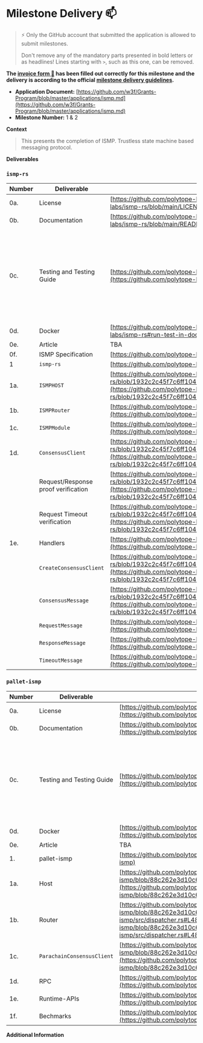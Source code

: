 # Milestone Delivery :mailbox:

> ⚡ Only the GitHub account that submitted the application is allowed to submit milestones. 
> 
> Don't remove any of the mandatory parts presented in bold letters or as headlines! Lines starting with `>`, such as this one, can be removed.

**The [invoice form :pencil:](https://docs.google.com/forms/d/e/1FAIpQLSfmNYaoCgrxyhzgoKQ0ynQvnNRoTmgApz9NrMp-hd8mhIiO0A/viewform) has been filled out correctly for this milestone and the delivery is according to the official [milestone delivery guidelines](https://github.com/w3f/Grants-Program/blob/master/docs/Support%20Docs/milestone-deliverables-guidelines.md).**  

* **Application Document:** [https://github.com/w3f/Grants-Program/blob/master/applications/ismp.md](https://github.com/w3f/Grants-Program/blob/master/applications/ismp.md)
* **Milestone Number:** 1 & 2

**Context**
> This presents the completion of ISMP. Trustless state machine based messaging protocol.

**Deliverables** 

### **`ismp-rs`**

| Number | Deliverable | Link | Notes |
| ------------- | ------------- | ------------- |------------- |
| 0a. | License |[https://github.com/polytope-labs/ismp-rs/blob/main/LICENSE](https://github.com/polytope-labs/ismp-rs/blob/main/LICENSE)| | 
| 0b.  | Documentation |[https://github.com/polytope-labs/ismp-rs/blob/main/README.md](https://github.com/polytope-labs/ismp-rs/blob/main/README.md)| |
| 0c. | Testing and Testing Guide |[https://github.com/polytope-labs/ismp-rs/tree/main/ismp-testsuite](https://github.com/polytope-labs/ismp-rs/tree/main/ismp-testsuite)| Presents a testsuite that can be verified from the latest [CI checks](https://github.com/polytope-labs/ismp-rs/actions/runs/5111348956) and workflow file.|
| 0d. | Docker |[https://github.com/polytope-labs/ismp-rs#run-test-in-docker](https://github.com/polytope-labs/ismp-rs#run-test-in-docker)| |
| 0e. | Article | TBA | |
| 0f. | ISMP Specification |[https://github.com/polytope-labs/ismp](https://github.com/polytope-labs/ismp)| |
| 1 | `ismp-rs` |[https://github.com/polytope-labs/ismp-rs](https://github.com/polytope-labs/ismp-rs)| |
| 1a. | `ISMPHOST` |[https://github.com/polytope-labs/ismp-rs/blob/1932c2c45f7c6ff104dd27b87aa06769739697fb/ismp/src/host.rs#L37](https://github.com/polytope-labs/ismp-rs/blob/1932c2c45f7c6ff104dd27b87aa06769739697fb/ismp/src/host.rs#L37)| |
| 1b. | `ISMPRouter` |[https://github.com/polytope-labs/ismp-rs/blob/main/ismp/src/router.rs](https://github.com/polytope-labs/ismp-rs/blob/main/ismp/src/router.rs)| |
| 1c. | `ISMPModule` |[https://github.com/polytope-labs/ismp-rs/blob/main/ismp/src/module.rs](https://github.com/polytope-labs/ismp-rs/blob/main/ismp/src/module.rs)| |
| 1d. | `ConsensusClient` |[https://github.com/polytope-labs/ismp-rs/blob/1932c2c45f7c6ff104dd27b87aa06769739697fb/ismp/src/consensus.rs#L91](https://github.com/polytope-labs/ismp-rs/blob/1932c2c45f7c6ff104dd27b87aa06769739697fb/ismp/src/consensus.rs#L91)| |
| | Request/Response proof verification |[https://github.com/polytope-labs/ismp-rs/blob/1932c2c45f7c6ff104dd27b87aa06769739697fb/ismp/src/consensus.rs#L123](https://github.com/polytope-labs/ismp-rs/blob/1932c2c45f7c6ff104dd27b87aa06769739697fb/ismp/src/consensus.rs#L123)| |
| | Request Timeout verification |[https://github.com/polytope-labs/ismp-rs/blob/1932c2c45f7c6ff104dd27b87aa06769739697fb/ismp/src/messaging.rs#L160](https://github.com/polytope-labs/ismp-rs/blob/1932c2c45f7c6ff104dd27b87aa06769739697fb/ismp/src/messaging.rs#L160)| |
| 1e. | Handlers |[https://github.com/polytope-labs/ismp-rs/blob/main/ismp/src/handlers.rs](https://github.com/polytope-labs/ismp-rs/blob/main/ismp/src/handlers.rs)| |
| | `CreateConsensusClient` |[https://github.com/polytope-labs/ismp-rs/blob/1932c2c45f7c6ff104dd27b87aa06769739697fb/ismp/src/handlers/consensus.rs#L91](https://github.com/polytope-labs/ismp-rs/blob/1932c2c45f7c6ff104dd27b87aa06769739697fb/ismp/src/handlers/consensus.rs#L91)| |
| | `ConsensusMessage` |[https://github.com/polytope-labs/ismp-rs/blob/1932c2c45f7c6ff104dd27b87aa06769739697fb/ismp/src/handlers/consensus.rs#L28](https://github.com/polytope-labs/ismp-rs/blob/1932c2c45f7c6ff104dd27b87aa06769739697fb/ismp/src/handlers/consensus.rs#L28)| |
| | `RequestMessage` |[https://github.com/polytope-labs/ismp-rs/blob/main/ismp/src/handlers/request.rs](https://github.com/polytope-labs/ismp-rs/blob/main/ismp/src/handlers/request.rs)| |
| | `ResponseMessage` |[https://github.com/polytope-labs/ismp-rs/blob/main/ismp/src/handlers/response.rs](https://github.com/polytope-labs/ismp-rs/blob/main/ismp/src/handlers/response.rs)| |
| | `TimeoutMessage` |[https://github.com/polytope-labs/ismp-rs/blob/main/ismp/src/handlers/timeout.rs](https://github.com/polytope-labs/ismp-rs/blob/main/ismp/src/handlers/timeout.rs)| |


### **`pallet-ismp`**

| Number | Deliverable | Link | Notes |
| ------------- | ------------- | ------------- |------------- |
| 0a. | License |[https://github.com/polytope-labs/substrate-ismp/blob/main/LICENSE](https://github.com/polytope-labs/substrate-ismp/blob/main/LICENSE)| | 
| 0b.  | Documentation |[https://github.com/polytope-labs/substrate-ismp/blob/main/README.md](https://github.com/polytope-labs/substrate-ismp/blob/main/README.md)| |
| 0c. | Testing and Testing Guide |[https://github.com/polytope-labs/substrate-ismp/blob/main/pallet-ismp/src/tests.rs](https://github.com/polytope-labs/substrate-ismp/blob/main/pallet-ismp/src/tests.rs)| Presents unit tests that can be verified from the latest [CI checks](https://github.com/polytope-labs/substrate-ismp/actions/runs/5123249573) and workflow file.|
| 0d. | Docker |[https://github.com/polytope-labs/substrate-ismp#run-test-in-docker](https://github.com/polytope-labs/substrate-ismp#run-test-in-docker)| |
| 0e. | Article| TBA | |
| 1. | pallet-ismp |[https://github.com/polytope-labs/substrate-ismp](https://github.com/polytope-labs/substrate-ismp)| |
| 1a. | Host |[https://github.com/polytope-labs/substrate-ismp/blob/88c262e3d10c6d74ce0ae29bc2d50b000ab0f7be/pallet-ismp/src/host.rs#L48](https://github.com/polytope-labs/substrate-ismp/blob/88c262e3d10c6d74ce0ae29bc2d50b000ab0f7be/pallet-ismp/src/host.rs#L48)| |
| 1b. | Router |[https://github.com/polytope-labs/substrate-ismp/blob/88c262e3d10c6d74ce0ae29bc2d50b000ab0f7be/pallet-ismp/src/dispatcher.rs#L48](https://github.com/polytope-labs/substrate-ismp/blob/88c262e3d10c6d74ce0ae29bc2d50b000ab0f7be/pallet-ismp/src/dispatcher.rs#L48)| |
| 1c. | `ParachainConsensusClient` |[https://github.com/polytope-labs/substrate-ismp/blob/88c262e3d10c6d74ce0ae29bc2d50b000ab0f7be/parachain/src/consensus.rs#L115](https://github.com/polytope-labs/substrate-ismp/blob/88c262e3d10c6d74ce0ae29bc2d50b000ab0f7be/parachain/src/consensus.rs#L115)| |
| 1d. | RPC |[https://github.com/polytope-labs/substrate-ismp/blob/main/pallet-ismp/rpc/src/lib.rs](https://github.com/polytope-labs/substrate-ismp/blob/main/pallet-ismp/rpc/src/lib.rs)| |
| 1e. | Runtime-APIs |[https://github.com/polytope-labs/substrate-ismp/blob/main/pallet-ismp/runtime-api/src/lib.rs](https://github.com/polytope-labs/substrate-ismp/blob/main/pallet-ismp/runtime-api/src/lib.rs)| |
| 1f. | Bechmarks |[https://github.com/polytope-labs/substrate-ismp/blob/main/pallet-ismp/src/benchmarking.rs](https://github.com/polytope-labs/substrate-ismp/blob/main/pallet-ismp/src/benchmarking.rs)| |

**Additional Information**
